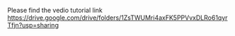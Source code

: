 Please find the vedio tutorial link 
https://drive.google.com/drive/folders/1ZsTWUMri4axFK5PPVvxDLRo61qyrTfjn?usp=sharing
